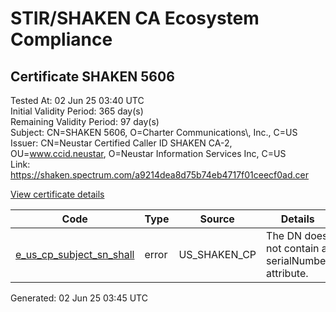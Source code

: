 # STIR/SHAKEN CA Ecosystem Compliance

## Certificate SHAKEN 5606

Tested At: 02 Jun 25 03:40 UTC\
Initial Validity Period: 365 day(s)\
Remaining Validity Period: 97 day(s)\
Subject: CN=SHAKEN 5606, O=Charter Communications\\, Inc., C=US\
Issuer: CN=Neustar Certified Caller ID SHAKEN CA-2, OU=www.ccid.neustar, O=Neustar Information Services Inc, C=US\
Link: https://shaken.spectrum.com/a9214dea8d75b74eb4717f01ceecf0ad.cer

[View certificate details](https://x509.io/?cert=MIIDEDCCAragAwIBAgIUeLJo%2BzoPxEq1UjoBj%2BFAuM2%2BjlkwCgYIKoZIzj0EAwIwgYUxCzAJBgNVBAYTAlVTMSkwJwYDVQQKDCBOZXVzdGFyIEluZm9ybWF0aW9uIFNlcnZpY2VzIEluYzEZMBcGA1UECwwQd3d3LmNjaWQubmV1c3RhcjEwMC4GA1UEAwwnTmV1c3RhciBDZXJ0aWZpZWQgQ2FsbGVyIElEIFNIQUtFTiBDQS0yMB4XDTI0MDkwNjE3MTMwMVoXDTI1MDkwNjE3MTMwMVowSjELMAkGA1UEBhMCVVMxJTAjBgNVBAoMHENoYXJ0ZXIgQ29tbXVuaWNhdGlvbnMsIEluYy4xFDASBgNVBAMMC1NIQUtFTiA1NjA2MFkwEwYHKoZIzj0CAQYIKoZIzj0DAQcDQgAEY9ADyFTT8fwLsnDNQtdky88BDjkWiSxTRBSBkNRcMVWOe16DA9%2BbTjdoE1ddDSqJj5olAgV6NLPjPaM3U0h1o6OCATwwggE4MBYGCCsGAQUFBwEaBAowCKAGFgQ1NjA2MAwGA1UdEwEB%2FwQCMAAwHwYDVR0jBBgwFoAUgk4V%2F%2F6famdR5MiXx210w%2FxlRXgwFwYDVR0gBBAwDjAMBgpghkgBhv8JAQEDMIGmBgNVHR8EgZ4wgZswgZigOqA4hjZodHRwczovL2F1dGhlbnRpY2F0ZS1hcGkuaWNvbmVjdGl2LmNvbS9kb3dubG9hZC92MS9jcmyiWqRYMFYxFDASBgNVBAcMC0JyaWRnZXdhdGVyMQswCQYDVQQIDAJOSjETMBEGA1UEAwwKU1RJLVBBIENSTDELMAkGA1UEBhMCVVMxDzANBgNVBAoMBlNUSS1QQTAdBgNVHQ4EFgQUBiAmIVT3nlWXFKUcecOqUeA4OEIwDgYDVR0PAQH%2FBAQDAgeAMAoGCCqGSM49BAMCA0gAMEUCIFbiRPXCkl%2F9mc1jKa%2FHpGBD6Jq5JULNmbPsXjM%2FlNQDAiEAjJIh7yRn713vg7B4VWltwJ8zX7rIa0Asf8LghfZpg18%3D)

| Code | Type | Source | Details |
|------|------|--------|---------|
| [e_us_cp_subject_sn_shall](../../ISSUES/e_us_cp_subject_sn_shall/README.md) | error | US_SHAKEN_CP | The DN does not contain a serialNumber attribute. |


Generated: 02 Jun 25 03:45 UTC